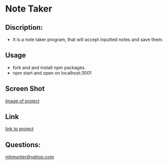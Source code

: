 # **Note Taker**

## Discription: 
- It is a note taker program, that will accept inputted notes and save them.

## **Usage**
- fork and and install npm packages.
- npm start and open on localhost:3001


 ## **Screen Shot**
[Image of project](https://github.com/mhmunter/noteFactory/blob/main/noteFactoryPic.png)

## **Link**
[link to project](https://young-springs-34442.herokuapp.com/)

## **Questions:**
mhmunter@yahoo.com
